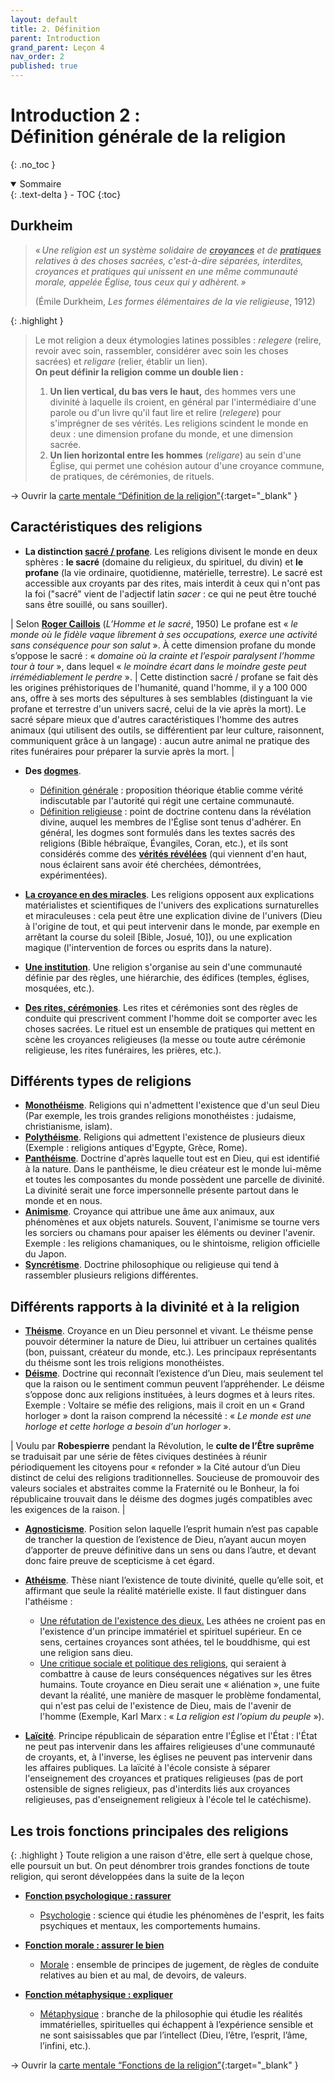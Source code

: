 ```yaml
---
layout: default
title: 2. Définition
parent: Introduction
grand_parent: Leçon 4
nav_order: 2
published: true
---
```


# Introduction 2 : <br> Définition générale de la religion
{: .no_toc }

<details open markdown="block">
  <summary>
    Sommaire
  </summary>
  {: .text-delta }
- TOC
{:toc}
</details>

## Durkheim

> « *Une religion est un système solidaire de **<u>croyances</u>** et de **<u>pratiques</u>** relatives à des choses sacrées, c'est-à-dire séparées, interdites, croyances et pratiques qui unissent en une même communauté morale, appelée Église, tous ceux qui y adhèrent. »* 
>
> (Émile Durkheim, *Les formes élémentaires de la vie religieuse*, 1912)

{: .highlight }
>Le mot religion a deux étymologies latines possibles : *relegere* (relire, revoir avec soin, rassembler, considérer avec soin les choses sacrées) et *religare* (relier, établir un lien).  
> **On peut définir la religion comme un double lien :**  
>  
>1. **Un lien vertical, du bas vers le haut,** des hommes vers une divinité à laquelle ils croient, en général par l'intermédiaire d'une parole ou d'un livre qu'il faut lire et relire (*relegere*) pour s'imprégner de ses vérités. Les religions scindent le monde en deux : une dimension profane du monde, et une dimension sacrée.  
>2. **Un lien horizontal entre les hommes** (*religare*) au sein d'une Église, qui permet une cohésion autour d'une croyance commune, de pratiques, de cérémonies, de rituels. 

→ Ouvrir la [carte mentale “Définition de la religion”](https://rollauda.github.io/schemas/cartes/religion-definition.html){:target="_blank" }

## Caractéristiques des religions

- **La distinction <u>sacré / profane</u>**. Les religions divisent le monde en deux sphères : **le sacré** (domaine du religieux, du spirituel, du divin) et **le profane** (la vie ordinaire, quotidienne, matérielle, terrestre). Le sacré est accessible aux croyants par des rites, mais interdit à ceux qui n'ont pas la foi ("sacré" vient de l'adjectif latin *sacer* : ce qui ne peut être touché sans être souillé, ou sans souiller). 

| Selon **<u>Roger Caillois</u>** (*L’Homme et le sacré*, 1950) Le profane est « *le monde où le fidèle vaque librement à ses occupations, exerce une activité sans conséquence pour son salut* ». À cette dimension profane du monde s’oppose le sacré : « *domaine où la crainte et l’espoir paralysent l’homme tour à tour* », dans lequel « *le moindre écart dans le moindre geste peut irrémédiablement le perdre* ». | Cette distinction sacré / profane se fait dès les origines préhistoriques de l'humanité, quand l'homme, il y a 100 000 ans, offre à ses morts des sépultures à ses semblables (distinguant la vie profane et terrestre d'un univers sacré, celui de la vie après la mort). Le sacré sépare mieux que d'autres caractéristiques l'homme des autres animaux (qui utilisent des outils, se différentient par leur culture, raisonnent, communiquent grâce à un langage) : aucun autre animal ne pratique des rites funéraires pour préparer la survie après la mort. |

- **Des <u>dogmes</u>**. 
  - <u>Définition générale</u> : proposition théorique établie comme vérité indiscutable par l'autorité qui régit une certaine communauté. 
  - <u>Définition religieuse</u> : point de doctrine contenu dans la révélation divine, auquel les membres de l'Église sont tenus d'adhérer. En général, les dogmes sont formulés dans les textes sacrés des religions (Bible hébraïque, Évangiles, Coran, etc.), et ils sont considérés comme des **<u>vérités révélées</u>** (qui viennent d'en haut, nous éclairent sans avoir été cherchées, démontrées, expérimentées).

- **<u>La croyance en des miracles</u>**. Les religions opposent aux explications matérialistes et scientifiques de l'univers des explications surnaturelles et miraculeuses : cela peut être une explication divine de l'univers (Dieu à l'origine de tout, et qui peut intervenir dans le monde, par exemple en arrêtant la course du soleil [Bible, Josué, 10]), ou une explication magique (l'intervention de forces ou esprits dans la nature).
- **<u>Une institution</u>**. Une religion s'organise au sein d'une communauté définie par des règles, une hiérarchie, des édifices (temples, églises, mosquées, etc.).
- **<u>Des rites, cérémonies</u>**. Les rites et cérémonies sont des règles de conduite qui prescrivent comment l'homme doit se comporter avec les choses sacrées. Le rituel est un ensemble de pratiques qui mettent en scène les croyances religieuses (la messe ou toute autre cérémonie religieuse, les rites funéraires, les prières, etc.). 

## Différents types de religions

- **<u>Monothéisme</u>**. Religions qui n'admettent l'existence que d'un seul Dieu (Par exemple, les trois grandes religions monothéistes : judaisme, christianisme, islam).
- **<u>Polythéisme</u>**. Religions qui admettent l'existence de plusieurs dieux (Exemple : religions antiques d'Egypte, Grèce, Rome).
- **<u>Panthéisme</u>**. Doctrine d'après laquelle tout est en Dieu, qui est identifié à la nature. Dans le panthéisme, le dieu créateur est le monde lui-même et toutes les composantes du monde possèdent une parcelle de divinité.  La divinité serait une force impersonnelle présente partout dans le monde et en nous.
- **<u>Animisme</u>**. Croyance qui attribue une âme aux animaux, aux phénomènes et aux objets naturels. Souvent, l'animisme se tourne vers les sorciers ou chamans pour apaiser les éléments ou deviner l'avenir. Exemple : les religions chamaniques, ou le shintoisme, religion officielle du Japon.
- **<u>Syncrétisme</u>**. Doctrine philosophique ou religieuse qui tend à rassembler plusieurs religions différentes. 

## Différents rapports à la divinité et à la religion

- **<u>Théisme</u>**. Croyance en un Dieu personnel et vivant. Le théisme pense pouvoir déterminer la nature de Dieu, lui attribuer un certaines qualités (bon, puissant, créateur du monde, etc.). Les principaux représentants du théisme sont les trois religions monothéistes. 
- **<u>Déisme</u>**. Doctrine qui reconnaît l’existence d’un Dieu, mais seulement tel que la raison ou le sentiment commun peuvent l’appréhender. Le déisme s’oppose donc aux religions instituées, à leurs dogmes et à leurs rites. Exemple : Voltaire se méfie des religions, mais il croit en un « Grand horloger » dont la raison comprend la nécessité : « *Le monde est une horloge et cette horloge a besoin d'un horloger* ».

| Voulu par **Robespierre** pendant la Révolution, le **culte de l’Être suprême** se traduisait par une série de fêtes civiques destinées à réunir périodiquement les citoyens pour « refonder » la Cité autour d’un Dieu distinct de celui des religions traditionnelles. Soucieuse de promouvoir des valeurs sociales et abstraites comme la Fraternité ou le Bonheur, la foi républicaine trouvait dans le déisme des dogmes jugés compatibles avec les exigences de la raison. |

- **<u>Agnosticisme</u>**. Position selon laquelle l’esprit humain n’est pas capable de trancher la question de l’existence de Dieu, n’ayant aucun moyen d’apporter de preuve définitive dans un sens ou dans l’autre, et devant donc faire preuve de scepticisme à cet égard. 
- **<u>Athéisme</u>**. Thèse niant l’existence de toute divinité, quelle qu’elle soit, et affirmant que seule la réalité matérielle existe. Il faut distinguer dans l'athéisme : 
  - <u>Une réfutation de l'existence des dieux.</u> Les athées ne croient pas en l'existence d'un principe immatériel et spirituel supérieur. En ce sens, certaines croyances sont athées, tel le bouddhisme, qui est une religion sans dieu.
  - <u>Une critique sociale et politique des religions</u>, qui seraient à combattre à cause de leurs conséquences négatives sur les êtres humains. Toute croyance en Dieu serait une « aliénation », une fuite devant la réalité, une manière de masquer le problème fondamental, qui n'est pas celui de l'existence de Dieu, mais de l'avenir de l'homme (Exemple, Karl Marx : « *La religion est l'opium du peuple* »).

- **<u>Laïcité</u>**. Principe républicain de séparation entre l'Église et l'État : l'État ne peut pas intervenir dans les affaires religieuses d'une communauté de croyants, et, à l'inverse, les églises ne peuvent pas intervenir dans les affaires publiques. La laïcité à l'école consiste à séparer l'enseignement des croyances et pratiques religieuses (pas de port ostensible de signes religieux, pas d'interdits liés aux croyances religieuses, pas d'enseignement religieux à l'école tel le catéchisme).

## Les trois fonctions principales des religions

{: .highlight }
Toute religion a une raison d'être, elle sert à quelque chose, elle poursuit un but. On peut dénombrer trois grandes fonctions de toute religion, qui seront développées dans la suite de la leçon

- **<u>Fonction psychologique : rassurer</u>**
  - <u>Psychologie</u> : science qui étudie les phénomènes de l'esprit, les faits psychiques et mentaux, les comportements humains.

- **<u>Fonction morale : assurer le bien</u>**
  - <u>Morale</u> : ensemble de principes de jugement, de règles de conduite relatives au bien et au mal, de devoirs, de valeurs.

- **<u>Fonction métaphysique : expliquer</u>**
  - <u>Métaphysique</u> : branche de la philosophie qui étudie les réalités immatérielles, spirituelles qui échappent à l’expérience sensible et ne sont saisissables que par l’intellect (Dieu, l’être, l’esprit, l’âme, l’infini, etc.).


→ Ouvrir la [carte mentale “Fonctions de la religion”](https://rollauda.github.io/schemas/cartes/religion-fonctions.html){:target="_blank" }